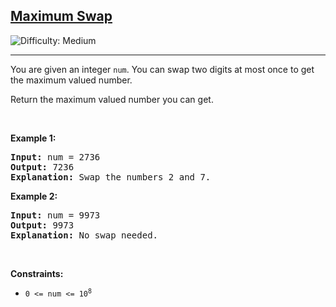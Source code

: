 <h2><a href="https://leetcode.com/problems/maximum-swap/">Maximum Swap</a></h2>
<img src="https://img.shields.io/badge/Difficulty-Medium-orange" alt="Difficulty: Medium" />
<hr>
<p>You are given an integer <code>num</code>. You can swap two digits at most once to get the maximum valued number.</p>

<p>Return the maximum valued number you can get.</p>

<p>&nbsp;</p>

<p><strong class="example">Example 1:</strong></p>
<pre>
<strong>Input:</strong> num = 2736
<strong>Output:</strong> 7236
<strong>Explanation:</strong> Swap the numbers 2 and 7.
</pre>

<p><strong class="example">Example 2:</strong></p>
<pre>
<strong>Input:</strong> num = 9973
<strong>Output:</strong> 9973
<strong>Explanation:</strong> No swap needed.
</pre>

<p>&nbsp;</p>

<p><strong>Constraints:</strong></p>
<ul>
	<li><code>0 &lt;= num &lt;= 10<sup>8</sup></code></li>
</ul>
